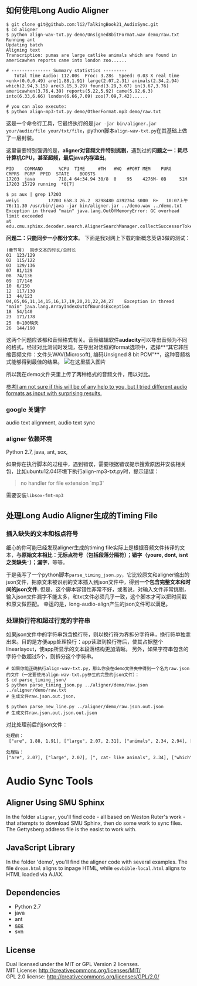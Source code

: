 ## 如何使用Long Audio Aligner

```shell
$ git clone git@github.com:li2/TalkingBook21_AudioSync.git
$ cd aligner
$ python align-wav-txt.py demo/Unsigned8bitFormat.wav demo/raw.txt 
Running ant
Updating batch
Aligning text
Transcription: pumas are large catlike animals which are found in americawhen reports came into london zoo......

# --------------- Summary statistics ---------
   Total Time Audio: 112.00s  Proc: 3.28s  Speed: 0.03 X real time
<unk>(0.0,0.49) are(1.88,1.91) large(2.07,2.31) animals(2.34,2.94) which(2.94,3.15) are(3.15,3.29) found(3.29,3.67) in(3.67,3.76) americawhen(3.76,4.39) reports(5.22,5.92) came(5.92,6.3) into(6.33,6.66) london(6.66,7.09) zoo(7.09,7.42)......

# you can also execute:
$ python align-mp3-txt.py demo/OtherFormat.mp3 demo/raw.txt
```

这是一个命令行工具，它最终执行的是`jar -jar bin/aligner.jar your/audio/file your/txt/file`，python脚本`align-wav-txt.py`在其基础上做了一层封装。

这里需要特别强调的是，**aligner对音频文件特别挑剔**，遇到过的**问题之一：耗尽计算机CPU，甚至超频，最后java内存溢出**。

```shell
PID    COMMAND      %CPU  TIME     #TH   #WQ  #PORT MEM    PURG   CMPRS  PGRP  PPID  STATE    BOOSTS
17203  java         718.4 64:34.94 30/8  0    95    4276M- 0B     51M    17203 15729 running  *0[7]

$ ps aux | grep 17203
weiyi           17203 658.3 26.2  8298480 4392764 s000  R+   10:07上午  76:11.30 /usr/bin/java -jar bin/aligner.jar ../demo.wav ../demo.txt
Exception in thread "main" java.lang.OutOfMemoryError: GC overhead limit exceeded
at edu.cmu.sphinx.decoder.search.AlignerSearchManager.collectSuccessorTokens(AlignerSearchManager.java:584)
```

**问题二：只能同步一小部分文本**。
下面是我对网上下载的新概念英语3做的测试：

```shell
(章节号)  同步文本的时长/总时长
01  123/129
02  115/122
03  129/136
07  81/129
08  74/136
09  17/146
10  6/150
12  117/130
13  44/123
04,05,06,11,14,15,16,17,19,20,21,22,24,27    Exception in thread "main" java.lang.ArrayIndexOutOfBoundsException
18  54/140
23  171/178
25  0~100缺失
26  144/190
```

这两个问题应该都和音频格式有关。音频编辑软件**audacity**可以导出音频为不同的格式，经过对比测试时发现，在导出对话框的format选项中，选择**“其它非压缩音频文件：文件头WAV(Microsoft), 编码Unsigned 8 bit PCM”**，这种音频格式能够得到最佳的结果。
![在这里插入图片](https://github.com/li2/TalkingBook21_AudioSync/blob/master/export_as_wav_unsigned8bit.png)

所以我在demo文件夹里上传了两种格式的音频文件，用以对比。

[参考I am not sure if this will be of any help to you, but I tried different audio formats as input with surprising results.](http://sourceforge.net/p/cmusphinx/discussion/sphinx4/thread/9ac8582e/)

### google 关键字
audio text alignment, audio text sync

### aligner 依赖环境
Python 2.7, java, ant, sox,

如果你在执行脚本的过程中，遇到错误，需要根据错误提示搜索原因并安装相关包，比如ubuntu12.04环境下执行align-mp3-txt.py时，提示错误：

> no handler for file extension `mp3'

需要安装`libsox-fmt-mp3`


## 处理Long Audio Aligner生成的Timing File

### 插入缺失的文本和标点符号

细心的你可能已经发现aligner生成的timing file实际上是根据音频文件转译的文本，**与原始文本相比：无标点符号（包括段落分隔符）；错字（youre, dont, isnt之类缺失`'`）；漏字**，等等。

于是我写了一个python脚本`parse_timing_json.py`，它比较原文和aligner输出的json文件，把原文未被识别的文本插入到json文件中，得到**一个包含完整文本和时间的json文件**.
但是，这个脚本容错性非常不好，或者说，对输入文件非常挑剔，输入json文件漏字不能太多，和txt文件必须几乎一致，这个脚本才可以把时间戳和原文做匹配。 幸运的是，long-audio-align产生的json文件可以满足。

### 处理换行符和超过行宽的字符串

如果json文件中的字符串包含换行符，则以换行符为界拆分字符串，换行符单独拿出来。目的是方便app处理换行：app读取到换行符后，使其占据整个linearlayout，使app所显示的文本段落结构更加清晰。
另外，如果字符串包含的字符个数超过5个，则拆分这个字符串。

```shell
# 如果你能正确执行align-wav-txt.py，那么你会在demo文件夹中得到一个名为raw.json的文件（一定要使用align-wav-txt.py参生的完整的json文件）：
$ cd parse_timing_json/
$ python parse_timing_json.py ../aligner/demo/raw.json ../aligner/demo/raw.txt
# 生成文件raw.json.out.json，

$ python parse_new_line.py ../aligner/demo/raw.json.out.json
# 生成文件raw.json.out.json.out.json

```

对比处理前后的json文件：

```html
处理前：
 ["are", 1.88, 1.91], ["large", 2.07, 2.31], ["animals", 2.34, 2.94], ["which", 2.94, 3.15], ["are", 3.15, 3.29], ["found", 3.29, 3.67], ["in", 3.67, 3.76], ["americawhen", 3.76, 4.39], ["reports", 5.22, 5.92],
 
处理后：
["are", 2.07], ["large", 2.07], [", cat- like animals", 2.34], ["which", 2.94], ["are", 3.15], ["found", 3.29], ["in", 3.67], ["America. When reports", 5.22],
```


Audio Sync Tools
======================

## Aligner Using SMU Sphinx

In the folder `aligner`, you'll find code - all based on Weston Ruter's work - that attempts to download
SMU Sphinx, then do some work to sync files. The Gettysberg address file is the easist to work with.

## JavaScript Library

In the folder 'demo', you'll find the aligner code with several examples. The file `dream.html` aligns to inpage HTML, while
`esvbible-local.html` aligns to HTML loaded via AJAX.

Dependencies
------------

* Python 2.7
* java
* ant
* [sox](http://sox.sourceforge.net/)
* svn

License
-------
Dual licensed under the MIT or GPL Version 2 licenses.  
MIT License: http://creativecommons.org/licenses/MIT/  
GPL 2.0 license: http://creativecommons.org/licenses/GPL/2.0/
